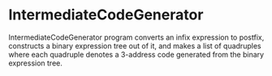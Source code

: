 # IntermediateCodeGenerator

IntermediateCodeGenerator program converts an infix expression to postfix, constructs a binary expression tree out of it, and makes a list of quadruples where each quadruple denotes a 3-address code generated from the binary expression tree.
